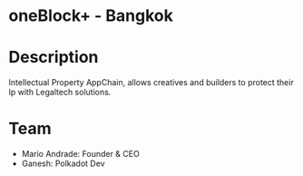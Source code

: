 # oneBlock+ - Bangkok


# Description 
Intellectual Property AppChain, allows creatives and builders to protect their Ip with Legaltech solutions.


# Team
- Mario Andrade: Founder & CEO
- Ganesh: Polkadot Dev

